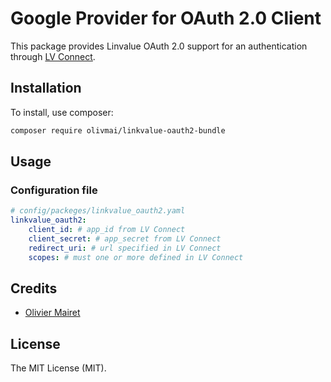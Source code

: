 # Google Provider for OAuth 2.0 Client

This package provides Linvalue OAuth 2.0 support for an authentication through [LV Connect](https://github.com/Linkvalue-Interne/LvConnect).

## Installation

To install, use composer:

```sh
composer require olivmai/linkvalue-oauth2-bundle
```

## Usage

### Configuration file

```yaml
# config/packeges/linkvalue_oauth2.yaml
linkvalue_oauth2:
    client_id: # app_id from LV Connect
    client_secret: # app_secret from LV Connect
    redirect_uri: # url specified in LV Connect
    scopes: # must one or more defined in LV Connect
```


## Credits

- [Olivier Mairet](https://github.com/olivmai)


## License

The MIT License (MIT).

